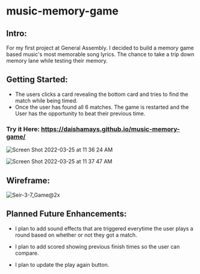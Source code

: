 # music-memory-game

## Intro:
For my first project at General Assembly. I decided to build a memory game based music's most memorable song lyrics. The chance to take a trip down memory lane while testing their memory.

## Getting Started:

* The users clicks a card revealing the bottom card and tries to find the match while being timed.
* Once the user has found all 6 matches. The game is restarted and the User has the opportunity to beat their previous time.

### Try it Here: https://daishamays.github.io/music-memory-game/

![Screen Shot 2022-03-25 at 11 36 24 AM](https://user-images.githubusercontent.com/89038713/160152786-1821af59-54f1-4728-a0b6-f1b99fe6503d.png)

![Screen Shot 2022-03-25 at 11 37 47 AM](https://user-images.githubusercontent.com/89038713/160152993-6777d07f-4597-4ac8-a19f-cb99566f1031.png)

## Wireframe: 

![Seir-3-7_Game@2x](https://user-images.githubusercontent.com/89038713/160151609-c2098dea-d17f-4ff5-8804-e7f33be3db02.png)


## Planned Future Enhancements: 

* I plan to add sound effects that are triggered everytime the user plays a
  round based on whether or not they got a match.

* I plan to add scored showing previous finish times so the user can compare.

* I plan to update the play again button.


